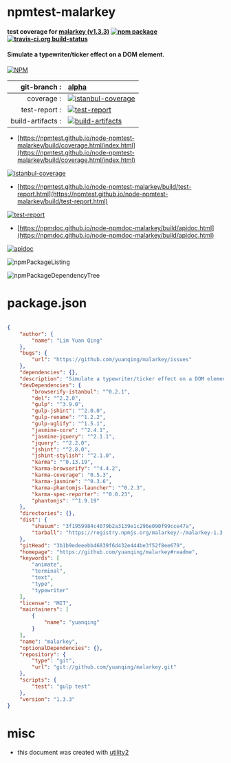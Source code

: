 # npmtest-malarkey

#### test coverage for  [malarkey (v1.3.3)](https://github.com/yuanqing/malarkey#readme)  [![npm package](https://img.shields.io/npm/v/npmtest-malarkey.svg?style=flat-square)](https://www.npmjs.org/package/npmtest-malarkey) [![travis-ci.org build-status](https://api.travis-ci.org/npmtest/node-npmtest-malarkey.svg)](https://travis-ci.org/npmtest/node-npmtest-malarkey)

#### Simulate a typewriter/ticker effect on a DOM element.

[![NPM](https://nodei.co/npm/malarkey.png?downloads=true&downloadRank=true&stars=true)](https://www.npmjs.com/package/malarkey)

| git-branch : | [alpha](https://github.com/npmtest/node-npmtest-malarkey/tree/alpha)|
|--:|:--|
| coverage : | [![istanbul-coverage](https://npmtest.github.io/node-npmtest-malarkey/build/coverage.badge.svg)](https://npmtest.github.io/node-npmtest-malarkey/build/coverage.html/index.html)|
| test-report : | [![test-report](https://npmtest.github.io/node-npmtest-malarkey/build/test-report.badge.svg)](https://npmtest.github.io/node-npmtest-malarkey/build/test-report.html)|
| build-artifacts : | [![build-artifacts](https://npmtest.github.io/node-npmtest-malarkey/glyphicons_144_folder_open.png)](https://github.com/npmtest/node-npmtest-malarkey/tree/gh-pages/build)|

- [https://npmtest.github.io/node-npmtest-malarkey/build/coverage.html/index.html](https://npmtest.github.io/node-npmtest-malarkey/build/coverage.html/index.html)

[![istanbul-coverage](https://npmtest.github.io/node-npmtest-malarkey/build/screenCapture.buildCi.browser.%252Ftmp%252Fbuild%252Fcoverage.lib.html.png)](https://npmtest.github.io/node-npmtest-malarkey/build/coverage.html/index.html)

- [https://npmtest.github.io/node-npmtest-malarkey/build/test-report.html](https://npmtest.github.io/node-npmtest-malarkey/build/test-report.html)

[![test-report](https://npmtest.github.io/node-npmtest-malarkey/build/screenCapture.buildCi.browser.%252Ftmp%252Fbuild%252Ftest-report.html.png)](https://npmtest.github.io/node-npmtest-malarkey/build/test-report.html)

- [https://npmdoc.github.io/node-npmdoc-malarkey/build/apidoc.html](https://npmdoc.github.io/node-npmdoc-malarkey/build/apidoc.html)

[![apidoc](https://npmdoc.github.io/node-npmdoc-malarkey/build/screenCapture.buildCi.browser.%252Ftmp%252Fbuild%252Fapidoc.html.png)](https://npmdoc.github.io/node-npmdoc-malarkey/build/apidoc.html)

![npmPackageListing](https://npmtest.github.io/node-npmtest-malarkey/build/screenCapture.npmPackageListing.svg)

![npmPackageDependencyTree](https://npmtest.github.io/node-npmtest-malarkey/build/screenCapture.npmPackageDependencyTree.svg)



# package.json

```json

{
    "author": {
        "name": "Lim Yuan Qing"
    },
    "bugs": {
        "url": "https://github.com/yuanqing/malarkey/issues"
    },
    "dependencies": {},
    "description": "Simulate a typewriter/ticker effect on a DOM element.",
    "devDependencies": {
        "browserify-istanbul": "^0.2.1",
        "del": "^2.2.0",
        "gulp": "^3.9.0",
        "gulp-jshint": "^2.0.0",
        "gulp-rename": "^1.2.2",
        "gulp-uglify": "^1.5.1",
        "jasmine-core": "^2.4.1",
        "jasmine-jquery": "^2.1.1",
        "jquery": "^2.2.0",
        "jshint": "^2.8.0",
        "jshint-stylish": "^2.1.0",
        "karma": "^0.13.19",
        "karma-browserify": "^4.4.2",
        "karma-coverage": "0.5.3",
        "karma-jasmine": "^0.3.6",
        "karma-phantomjs-launcher": "^0.2.3",
        "karma-spec-reporter": "^0.0.23",
        "phantomjs": "^1.9.19"
    },
    "directories": {},
    "dist": {
        "shasum": "3f1959984c4079b2a3139e1c296e090f99cce47a",
        "tarball": "https://registry.npmjs.org/malarkey/-/malarkey-1.3.3.tgz"
    },
    "gitHead": "3b1b9edeeebb46839f6d432e444be3f52f8ee679",
    "homepage": "https://github.com/yuanqing/malarkey#readme",
    "keywords": [
        "animate",
        "terminal",
        "text",
        "type",
        "typewriter"
    ],
    "license": "MIT",
    "maintainers": [
        {
            "name": "yuanqing"
        }
    ],
    "name": "malarkey",
    "optionalDependencies": {},
    "repository": {
        "type": "git",
        "url": "git://github.com/yuanqing/malarkey.git"
    },
    "scripts": {
        "test": "gulp test"
    },
    "version": "1.3.3"
}
```



# misc
- this document was created with [utility2](https://github.com/kaizhu256/node-utility2)
